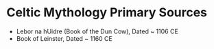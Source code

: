 # Celtic Mythology Primary Sources

* Lebor na hUidre (Book of the Dun Cow), Dated ~ 1106 CE
* Book of Leinster, Dated ~ 1160 CE